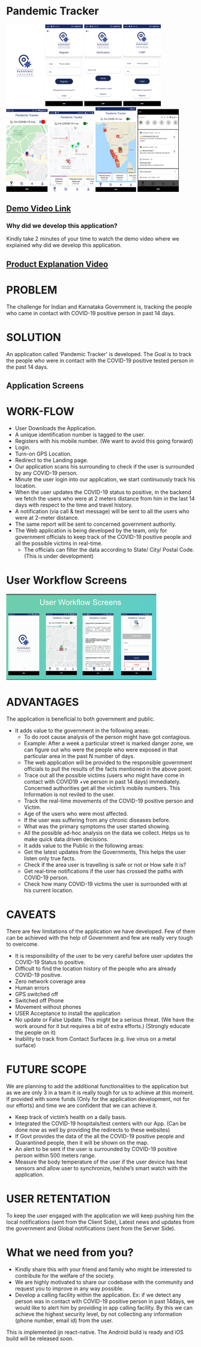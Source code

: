 # Pandemic Tracker

<img src="https://github.com/manju4ever/pandemix-ui/blob/master/images/Screen1.jpg" width="100" />     <img src="https://github.com/manju4ever/pandemix-ui/blob/master/images/register.jpeg" width="100" />     <img src="https://github.com/manju4ever/pandemix-ui/blob/master/images/verification.jpeg" width="100" />    <img src="https://github.com/manju4ever/pandemix-ui/blob/master/images/login.jpeg" width="100" />      <img src="https://github.com/manju4ever/pandemix-ui/blob/master/images/maps.jpeg" width="110" />     <img src="https://github.com/manju4ever/pandemix-ui/blob/master/images/no-of-affected.jpeg" width="120" />    <img src="https://github.com/manju4ever/pandemix-ui/blob/master/images/heatmap.jpeg" width="108" />      <img src="https://github.com/manju4ever/pandemix-ui/blob/master/images/app-notifications.jpeg" width="110" /> 


## [Demo Video Link](https://youtu.be/k4Y7OJoEiTk "redirects to youtube")

### Why did we develop this application?

Kindly take 2 minutes of your time to watch the demo video where we explained why did we develop this application.

## [Product Explanation Video](https://youtu.be/RbR7SC-k07o "youtube")


# PROBLEM
The challenge for Indian and Karnataka Government is, tracking the people who came in contact with COVID-19 positive person in past 14 days.

# SOLUTION
An application called 'Pandemic Tracker' is developed. The Goal is to track the people who were in contact with the COVID-19 positive tested person in the past 14 days.

## Application Screens

# WORK-FLOW
  *	User Downloads the Application. 
  *	A unique identification number is tagged to the user.
  *	Registers with his mobile number. (We want to avoid this going forward)
  *	Login.
  *	Turn-on GPS Location.
  *	Redirect to the Landing page.
  *	Our application scans his surrounding to check if the user is surrounded by any COVID-19 person.
  *	Minute the user login into our application, we start continuously track his location.
  *	When the user updates the COVID-19 status to positive, in the backend we fetch the users who were at 2 meters distance from him in the last 14 days with respect to the time and travel history. 
  *	A notification (via call & text message) will be sent to all the users who were at 2-meter distance. 
  *	The same report will be sent to concerned government authority.
  *	The Web application is being developed by the team, only for government officials to keep track of the COVID-19 positive people and all the possible victims in real-time.
      *	The officials can filter the data according to State/ City/ Postal Code. (This is under development)

# User Workflow Screens

<img src="https://github.com/manju4ever/pandemix-ui/blob/master/images/Pandemic_UI.PNG" width="400" />

# ADVANTAGES
The application is beneficial to both government and public. 
  *	It adds value to the government in the following areas:
    *	To do root cause analysis of the person might have got contagious. 
      *	Example: After a week a particular street is marked danger zone, we can figure out who were the people who were exposed in that particular area in the past N number of days. 
      *	The web application will be provided to the responsible government officials to pull the results of the facts mentioned in the above point. 
    *	Trace out all the possible victims (users who might have come in contact with COVID19 +ve person in past 14 days) immediately. Concerned authorities get all the victim’s mobile numbers. This Information is not reviled to the user.
    *	Track the real-time movements of the COVID-19 positive person and Victim. 
    *	Age of the users who were most affected.
    *	If the user was suffering from any chronic diseases before.
    *	What was the primary symptoms the user started showing.
    *	All the possible ad-hoc analysis on the data we collect. Helps us to make quick data driven decisions.
    *	It adds value to the Public in the following areas:
    *	Get the latest updates from the Governments, This helps the user listen only true facts. 
    *	Check if the area user is travelling is safe or not or How safe it is?
    *	Get real-time notifications if the user has crossed the paths with COVID-19 person.
    *	Check how many COVID-19 victims the user is surrounded with at his current location.

# CAVEATS
There are few limitations of the application we have developed. Few of them can be achieved with the help of Government and few are really very tough to overcome.
  *	It is responsibility of the user to be very careful before user updates the COVID-19 Status to positive.
  *	Difficult to find the location history of the people who are already COVID-19 positive.
  *	Zero network coverage area 
  *	Human errors
  *	GPS switched off 
  *	Switched off Phone
  *	Movement without phones
  *	USER Acceptance to install the application
  *	No update or False Update. This might be a serious threat. (We have the work around for it but requires a bit of extra efforts.) (Strongly educate the people on it)
  *	Inability to track from Contact Surfaces (e.g. live virus on a metal surface)

# FUTURE SCOPE
We are planning to add the additional functionalities to the application but as we are only 3 in a team it is really tough for us to achieve at this moment. If provided with some funds (Only for the application development, not for our efforts) and time we are confident that we can achieve it. 
  *	Keep track of victim’s health on a daily basis.
  *	Integrated the COVID-19 hospitals/test centers with our App. (Can be done now as well by providing the redirects to these websites)
  *	If Govt provides the data of the all the COVID-19 positive people and Quarantined people, then it will be shown on the map.
  *	An alert to be sent if the user is surrounded by COVID-19 positive person within 500 meters range.
  *	Measure the body temperature of the user if the user device has heat sensors and allow user to synchronize, he/she’s smart watch with the application.

# USER RETENTATION
To keep the user engaged with the application we will keep pushing him the local notifications (sent from the Client Side), Latest news and updates from the government and Global notifications (sent from the Server Side).

# What we need from you?
*	Kindly share this with your friend and family who might be interested to contribute for the welfare of the society.
*	We are highly motivated to share our codebase with the community and request you to improve in any way possible.
*	Develop a calling facility within the application. Ex: if we detect any person was in contact with COVID-19 positive person in past 14days, we would like to alert him by providing in app calling facility. By this we can achieve the highest security level, by not collecting any information (phone number, email id) from the user.


This is implemented ijn react-native. The Android build is ready and iOS build will be released soon.

 



